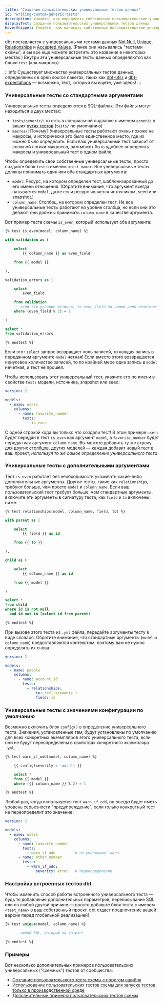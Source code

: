 ```yaml
---
title: "Создание пользовательских универсальных тестов данных"
id: "writing-custom-generic-tests"
description: Узнайте, как определить собственные пользовательские универсальные тесты данных.
displayText: Создание пользовательских универсальных тестов данных
hoverSnippet: Узнайте, как написать собственные пользовательские универсальные тесты данных.
---
```


dbt поставляется с универсальными тестами данных [Not Null](/reference/resource-properties/data-tests#not-null), [Unique](/reference/resource-properties/data-tests#unique), [Relationships](/reference/resource-properties/data-tests#relationships) и [Accepted Values](/reference/resource-properties/data-tests#accepted-values). (Ранее они назывались "тестами схемы", и вы все еще можете встретить это название в некоторых местах.) Внутри эти универсальные тесты данных определяются как блоки `test` (как макросы).

:::info
Существует множество универсальных тестов данных, определенных в open source пакетах, таких как [dbt-utils](https://hub.getdbt.com/dbt-labs/dbt_utils/latest/) и [dbt-expectations](https://hub.getdbt.com/calogica/dbt_expectations/latest/) — возможно, тест, который вы ищете, уже здесь!
:::

### Универсальные тесты со стандартными аргументами

Универсальные тесты определяются в SQL-файлах. Эти файлы могут находиться в двух местах:
- `tests/generic/`: то есть в специальной подпапке с именем `generic` в ваших [путях тестов](/reference/project-configs/test-paths) (`tests/` по умолчанию)
- `macros/`: Почему? Универсальные тесты работают очень похоже на макросы, и исторически это было единственное место, где их можно было определить. Если ваш универсальный тест зависит от сложной логики макросов, вам может быть удобнее определить макросы и универсальный тест в одном файле.

Чтобы определить свои собственные универсальные тесты, просто создайте блок `test` с именем `<test_name>`. Все универсальные тесты должны принимать один или оба стандартных аргумента:
- `model`: Ресурс, на котором определен тест, шаблонизированный до его имени отношения. (Обратите внимание, что аргумент всегда называется `model`, даже если ресурс является источником, seed или snapshot.)
- `column_name`: Столбец, на котором определен тест. Не все универсальные тесты работают на уровне столбца, но если они это делают, они должны принимать `column_name` в качестве аргумента.

Вот пример теста схемы `is_even`, который использует оба аргумента:

<File name='tests/generic/test_is_even.sql'>

```sql
{% test is_even(model, column_name) %}

with validation as (

    select
        {{ column_name }} as even_field

    from {{ model }}

),

validation_errors as (

    select
        even_field

    from validation
    -- если это условие истинно, то even_field на самом деле нечетное!
    where (even_field % 2) = 1

)

select *
from validation_errors

{% endtest %}
```

</File>

Если этот `select` запрос возвращает ноль записей, то каждая запись в переданном аргументе `model` четная! Если вместо этого возвращается ненулевое количество записей, то по крайней мере одна запись в `model` нечетная, и тест не прошел.

Чтобы использовать этот универсальный тест, укажите его по имени в свойстве `tests` модели, источника, snapshot или seed:

<File name='models/<filename>.yml'>

```yaml
version: 2

models:
  - name: users
    columns:
      - name: favorite_number
        tests:
      	  - is_even
```

</File>

С одной строкой кода вы только что создали тест! В этом примере `users` будет передан в тест `is_even` как аргумент `model`, а `favorite_number` будет передан как аргумент `column_name`. Вы можете добавить ту же строку для других столбцов, других моделей — каждая добавит новый тест в ваш проект, _используя то же самое определение универсального теста_.

### Универсальные тесты с дополнительными аргументами

Тест `is_even` работает без необходимости указывать какие-либо дополнительные аргументы. Другие тесты, такие как `relationships`, требуют больше, чем просто `model` и `column_name`. Если ваш пользовательский тест требует больше, чем стандартные аргументы, включите эти аргументы в сигнатуру теста, как `field` и `to` включены ниже:

<File name='tests/generic/test_relationships.sql'>

```sql
{% test relationships(model, column_name, field, to) %}

with parent as (

    select
        {{ field }} as id

    from {{ to }}

),

child as (

    select
        {{ column_name }} as id

    from {{ model }}

)

select *
from child
where id is not null
  and id not in (select id from parent)

{% endtest %}
```

</File>

При вызове этого теста из `.yml` файла, передайте аргументы тесту в виде словаря. Обратите внимание, что стандартные аргументы (`model` и `column_name`) предоставляются контекстом, поэтому вам не нужно определять их снова.

<File name='models/<filename>.yml'>

```yaml
version: 2

models:
  - name: people
    columns:
      - name: account_id
        tests:
          - relationships:
              to: ref('accounts')
              field: id
```

</File>

### Универсальные тесты с значениями конфигурации по умолчанию

Возможно включить блок `config()` в определение универсального теста. Значения, установленные там, будут установлены по умолчанию для всех конкретных экземпляров этого универсального теста, если они не будут переопределены в свойствах конкретного экземпляра `.yml`.

<File name='tests/generic/warn_if_odd.sql'>

```sql
{% test warn_if_odd(model, column_name) %}

    {{ config(severity = 'warn') }}

    select *
    from {{ model }}
    where ({{ column_name }} % 2) = 1

{% endtest %}
```

Любой раз, когда используется тест `warn_if_odd`, он _всегда_ будет иметь уровень серьезности "предупреждение", если только конкретный тест не переопределит это значение:

</File>

<File name='models/<filename>.yml'>

```yaml
version: 2

models:
  - name: users
    columns:
      - name: favorite_number
        tests:
      	  - warn_if_odd         # по умолчанию 'warn'
      - name: other_number
        tests:
          - warn_if_odd:
              severity: error   # переопределение
```

</File>

### Настройка встроенных тестов dbt

Чтобы изменить способ работы встроенного универсального теста — будь то добавление дополнительных параметров, переписывание SQL или по любой другой причине — просто добавьте блок теста с именем `<test_name>` в ваш собственный проект. dbt отдаст предпочтение вашей версии перед глобальной реализацией!

<File name='tests/generic/<filename>.sql'>

```sql
{% test unique(model, column_name) %}

    -- любой SQL, который вы хотите!

{% endtest %}
```

</File>

### Примеры

Вот несколько дополнительных примеров пользовательских универсальных ("схемных") тестов от сообщества:
* [Создание пользовательского теста схемы с порогом ошибок](https://discourse.getdbt.com/t/creating-an-error-threshold-for-schema-tests/966)
* [Использование пользовательских тестов схемы для запуска тестов только в производственной среде](https://discourse.getdbt.com/t/conditionally-running-dbt-tests-only-running-dbt-tests-in-production/322)
* [Дополнительные примеры пользовательских тестов схемы](https://discourse.getdbt.com/t/examples-of-custom-schema-tests/181)
